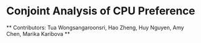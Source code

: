 # Conjoint Analysis of CPU Preference
** Contributors:  Tua Wongsangaroonsri, Hao Zheng, Huy Nguyen, Amy Chen, Marika Karibova **
